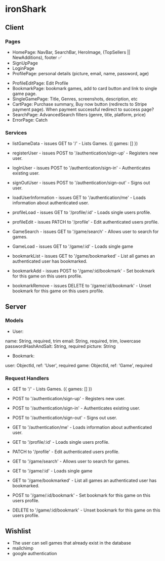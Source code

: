 # ironShark

## Client

### Pages

- HomePage: NavBar, SearchBar, HeroImage, (TopSellers || NewAdditions), footer ✅
- SignUpPage
- LoginPage
- ProfilePage: personal details (picture, email, name, password, age)
<!-- - OtherUsersProfile:  -->
- ProfileEditPage: Edit Profile
- BookmarkPage: bookmark games, add to card button and link to single game page.
- SingleGamePage: Title, Genres, screenshots, description, etc
- CartPage: Purchase summary, Buy now button (redirects to Stripe payment page). When payment successful redirect to success page?
- SearchPage: AdvancedSearch filters (genre, title, platform, price)
- ErrorPage: Catch

### Services

- listGameData - issues GET to '/' - Lists Games. ({ games: [] })

- registerUser - issues POST to '/authentication/sign-up' - Registers new user.

- logInUser - issues POST to '/authentication/sign-in' - Authenticates existing user.

- signOutUser - issues POST to '/authentication/sign-out' - Signs out user.

- loadUserInformation - issues GET to '/authentication/me' - Loads information about authenticated user.

- profileLoad - issues GET to '/profile/:id' - Loads single users profile.

- profileEdit - issues PATCH to '/profile' - Edit authenticated users profile.

- GameSearch - issues GET to '/game/search' - Allows user to search for games.

- GameLoad - issues GET to '/game/:id' - Loads single game

- bookmarkList - issues GET to '/game/bookmarked' - List all games an authenticated user has bookmarked.

- bookmarkAdd - issues POST to '/game/:id/bookmark' - Set bookmark for this game on this users profile.

- bookmarkRemove - issues DELETE to '/game/:id/bookmark' - Unset bookmark for this game on this users profile.

## Server

### Models

- User:

name: String, required, trim
email: String, required, trim, lowercase
passwordHashAndSalt: String, required
picture: String

- Bookmark:

user: ObjectId, ref: 'User', required
game: ObjectId, ref: 'Game', required

### Request Handlers

- GET to '/' - Lists Games. ({ games: [] })

- POST to '/authentication/sign-up' - Registers new user.

- POST to '/authentication/sign-in' - Authenticates existing user.

- POST to '/authentication/sign-out' - Signs out user.

- GET to '/authentication/me' - Loads information about authenticated user.

- GET to '/profile/:id' - Loads single users profile.

- PATCH to '/profile' - Edit authenticated users profile.

- GET to '/game/search' - Allows user to search for games.

- GET to '/game/:id' - Loads single game

- GET to '/game/bookmarked' - List all games an authenticated user has bookmarked.

- POST to '/game/:id/bookmark' - Set bookmark for this game on this users profile.

- DELETE to '/game/:id/bookmark' - Unset bookmark for this game on this users profile.

## Wishlist

- The user can sell games that already exist in the database
- mailchimp
- google authentication
